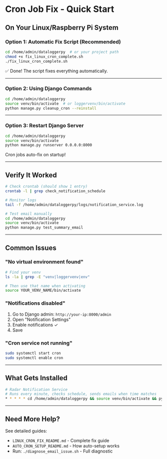 # Cron Job Fix - Quick Start

## On Your Linux/Raspberry Pi System

### Option 1: Automatic Fix Script (Recommended)

```bash
cd /home/admin/dataloggerpy  # or your project path
chmod +x fix_linux_cron_complete.sh
./fix_linux_cron_complete.sh
```

✅ Done! The script fixes everything automatically.

---

### Option 2: Using Django Commands

```bash
cd /home/admin/dataloggerpy
source venv/bin/activate  # or loggervenv/bin/activate
python manage.py cleanup_cron --reinstall
```

---

### Option 3: Restart Django Server

```bash
cd /home/admin/dataloggerpy
source venv/bin/activate
python manage.py runserver 0.0.0.0:8000
```

Cron jobs auto-fix on startup!

---

## Verify It Worked

```bash
# Check crontab (should show 1 entry)
crontab -l | grep check_notification_schedule

# Monitor logs
tail -f /home/admin/dataloggerpy/logs/notification_service.log

# Test email manually
cd /home/admin/dataloggerpy
source venv/bin/activate
python manage.py test_summary_email
```

---

## Common Issues

### "No virtual environment found"
```bash
# Find your venv
ls -la | grep -E "venv|loggervenv|env"

# Then use that name when activating
source YOUR_VENV_NAME/bin/activate
```

### "Notifications disabled"
1. Go to Django admin: `http://your-ip:8000/admin`
2. Open "Notification Settings"
3. Enable notifications ✓
4. Save

### "Cron service not running"
```bash
sudo systemctl start cron
sudo systemctl enable cron
```

---

## What Gets Installed

```bash
# Radar Notification Service
# Runs every minute, checks schedule, sends emails when time matches
* * * * * cd /home/admin/dataloggerpy && source venv/bin/activate && python manage.py check_notification_schedule >> /home/admin/dataloggerpy/logs/notification_service.log 2>&1
```

---

## Need More Help?

See detailed guides:
- `LINUX_CRON_FIX_README.md` - Complete fix guide
- `AUTO_CRON_SETUP_README.md` - How auto-setup works
- Run: `./diagnose_email_issue.sh` - Full diagnostic

